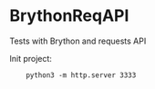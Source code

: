 # BrythonReqAPI
Tests with Brython and requests API


Init project:

        python3 -m http.server 3333
